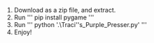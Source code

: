 1. Download as a zip file, and extract.
2. Run 
'''
pip install pygame
'''
4. Run
'''
python '.\Traci''s_Purple_Presser.py'
'''
6. Enjoy!
